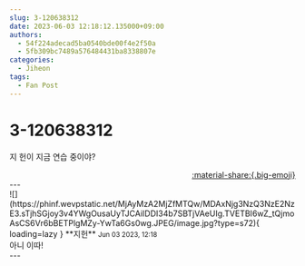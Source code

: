 ```yaml
---
slug: 3-120638312
date: 2023-06-03 12:18:12.135000+09:00
authors:
  - 54f224adecad5ba0540bde00f4e2f50a
  - 5fb309bc7489a576484431ba8338807e
categories:
  - Jiheon
tags:
  - Fan Post
---
```


# 3-120638312

<div class="post-container" markdown="1">
<div class="content-container md-sidebar__scrollwrap" markdown="1">

지 헌이 지금 연습 중이야?

</div>
</div>

<div style="text-align: right;" markdown="1">
<a href="https://weverse.io/fromis9/fanpost/3-120638312" style="text-align: right;">:material-share:{.big-emoji}</a>
</div>
---

<div class="comments-container md-sidebar__scrollwrap" markdown="1">
<div class="comment" markdown="1">
<div class='id-container' markdown="1">
![](https://phinf.wevpstatic.net/MjAyMzA2MjZfMTQw/MDAxNjg3NzQ3NzE2NzE3.sTjhSGjoy3v4YWgOusaUyTJCAiIDDI34b7SBTjVAeUIg.TVETBI6wZ_tQjmoAsCS6Vr6bBETPlgMZy-YwTa6Gs0wg.JPEG/image.jpg?type=s72){ loading=lazy }
**<span class="artist">지헌</span>** <small>Jun 03 2023, 12:18</small><br>
</div>
<div class='comment-body' markdown="1">
아니 이따!
</div>
</div>
</div>
---
